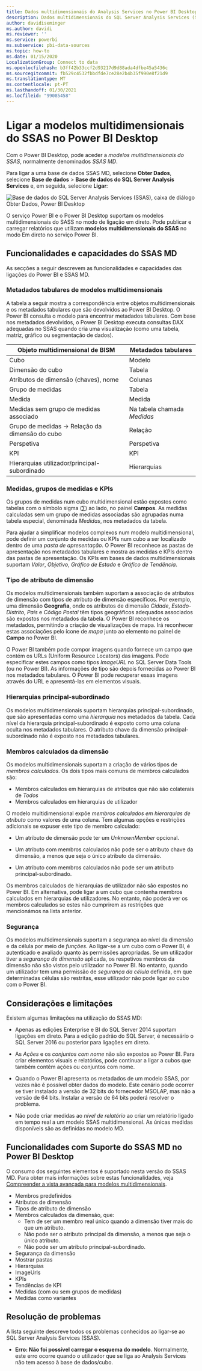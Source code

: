 ```yaml
---
title: Dados multidimensionais do Analysis Services no Power BI Desktop
description: Dados multidimensionais do SQL Server Analysis Services (SSAS) no Power BI Desktop
author: davidiseminger
ms.author: davidi
ms.reviewer: ''
ms.service: powerbi
ms.subservice: pbi-data-sources
ms.topic: how-to
ms.date: 01/15/2020
LocalizationGroup: Connect to data
ms.openlocfilehash: b3ff42b33ccf2d93217d9d88ada4dfbe45a5436c
ms.sourcegitcommit: fb529c4532fbbdfde7ce28e2b4b35f990e8f21d9
ms.translationtype: MT
ms.contentlocale: pt-PT
ms.lasthandoff: 01/30/2021
ms.locfileid: "99085458"
---
```

# <a name="connect-to-ssas-multidimensional-models-in-power-bi-desktop"></a>Ligar a modelos multidimensionais do SSAS no Power BI Desktop

Com o Power BI Desktop, pode aceder a *modelos multidimensionais do SSAS*, normalmente denominados *SSAS MD*.

Para ligar a uma base de dados SSAS MD, selecione **Obter Dados**, selecione **Base de dados** > **Base de dados do SQL Server Analysis Services** e, em seguida, selecione **Ligar**:

![Base de dados do SQL Server Analysis Services (SSAS), caixa de diálogo Obter Dados, Power BI Desktop](media/desktop-ssas-multidimensional/ssas-multidimensional-2.png)

O serviço Power BI e o Power BI Desktop suportam os modelos multidimensionais do SASS no modo de ligação em direto. Pode publicar e carregar relatórios que utilizam **modelos multidimensionais do SSAS** no modo Em direto no serviço Power BI.

## <a name="capabilities-and-features-of-ssas-md"></a>Funcionalidades e capacidades do SSAS MD

As secções a seguir descrevem as funcionalidades e capacidades das ligações do Power BI e SSAS MD.

### <a name="tabular-metadata-of-multidimensional-models"></a>Metadados tabulares de modelos multidimensionais

A tabela a seguir mostra a correspondência entre objetos multidimensionais e os metadados tabulares que são devolvidos ao Power BI Desktop. O Power BI consulta o modelo para encontrar metadados tabulares. Com base nos metadados devolvidos, o Power BI Desktop executa consultas DAX adequadas no SSAS quando cria uma visualização (como uma tabela, matriz, gráfico ou segmentação de dados).

| Objeto multidimensional de BISM | Metadados tabulares |
| --- | --- |
| Cubo |Modelo |
| Dimensão do cubo |Tabela |
| Atributos de dimensão (chaves), nome |Colunas |
| Grupo de medidas |Tabela |
| Medida |Medida |
| Medidas sem grupo de medidas associado |Na tabela chamada *Medidas* |
| Grupo de medidas -> Relação da dimensão do cubo |Relação |
| Perspetiva |Perspetiva |
| KPI |KPI |
| Hierarquias utilizador/principal-subordinado |Hierarquias |

### <a name="measures-measure-groups-and-kpis"></a>Medidas, grupos de medidas e KPIs

Os grupos de medidas num cubo multidimensional estão expostos como tabelas com o símbolo sigma (∑) ao lado, no painel **Campos**. As medidas calculadas sem um grupo de medidas associadas são agrupadas numa tabela especial, denominada *Medidas*, nos metadados da tabela.

Para ajudar a simplificar modelos complexos num modelo multidimensional, pode definir um conjunto de medidas ou KPIs num cubo a ser localizado dentro de uma *pasta de apresentação*. O Power BI reconhece as pastas de apresentação nos metadados tabulares e mostra as medidas e KPIs dentro das pastas de apresentação. Os KPIs em bases de dados multidimensionais suportam *Valor*, *Objetivo*, *Gráfico de Estado* e *Gráfico de Tendência*.

### <a name="dimension-attribute-type"></a>Tipo de atributo de dimensão

Os modelos multidimensionais também suportam a associação de atributos de dimensão com tipos de atributo de dimensão específicos. Por exemplo, uma dimensão **Geografia**, onde os atributos de dimensão *Cidade*, *Estado-Distrito*, *País* e *Código Postal* têm tipos geográficos adequados associados são expostos nos metadados da tabela. O Power BI reconhece os metadados, permitindo a criação de visualizações de mapa. Irá reconhecer estas associações pelo ícone de *mapa* junto ao elemento no painel de **Campo** no Power BI.

O Power BI também pode compor imagens quando fornece um campo que contém os URLs (Uniform Resource Locators) das imagens. Pode especificar estes campos como tipos *ImageURL* no SQL Server Data Tools (ou no Power BI). As informações de tipo são depois fornecidas ao Power BI nos metadados tabulares. O Power BI pode recuperar essas imagens através do URL e apresentá-las em elementos visuais.

### <a name="parent-child-hierarchies"></a>Hierarquias principal-subordinado

Os modelos multidimensionais suportam hierarquias principal-subordinado, que são apresentadas como uma *hierarquia* nos metadados da tabela. Cada nível da hierarquia principal-subordinado é exposto como uma coluna oculta nos metadados tabulares. O atributo chave da dimensão principal-subordinado não é exposto nos metadados tabulares.

### <a name="dimension-calculated-members"></a>Membros calculados da dimensão

Os modelos multidimensionais suportam a criação de vários tipos de *membros calculados*. Os dois tipos mais comuns de membros calculados são:

* Membros calculados em hierarquias de atributos que não são colaterais de *Todos*
* Membros calculados em hierarquias de utilizador

O modelo multidimensional expõe *membros calculados em hierarquias de atributo* como valores de uma coluna. Tem algumas opções e restrições adicionais se expuser este tipo de membro calculado:

* Um atributo de dimensão pode ter um *UnknownMember* opcional.

* Um atributo com membros calculados não pode ser o atributo chave da dimensão, a menos que seja o único atributo da dimensão.

* Um atributo com membros calculados não pode ser um atributo principal-subordinado.

Os membros calculados de hierarquias de utilizador não são expostos no Power BI. Em alternativa, pode ligar a um cubo que contenha membros calculados em hierarquias de utilizadores. No entanto, não poderá ver os membros calculados se estes não cumprirem as restrições que mencionámos na lista anterior.

### <a name="security"></a>Segurança

Os modelos multidimensionais suportam a segurança ao nível da dimensão e da célula por meio de *funções*. Ao ligar-se a um cubo com o Power BI, é autenticado e avaliado quanto às permissões apropriadas. Se um utilizador tiver a *segurança de dimensão* aplicada, os respetivos membros da dimensão não são vistos pelo utilizador no Power BI. No entanto, quando um utilizador tem uma permissão de *segurança da célula* definida, em que determinadas células são restritas, esse utilizador não pode ligar ao cubo com o Power BI.

## <a name="considerations-and-limitations"></a>Considerações e limitações

Existem algumas limitações na utilização do SSAS MD:

* Apenas as edições Enterprise e BI do SQL Server 2014 suportam ligações em direto. Para a edição padrão do SQL Server, é necessário o SQL Server 2016 ou posterior para ligações em direto.

* As *Ações* e os *conjuntos com nome* não são expostos ao Power BI. Para criar elementos visuais e relatórios, pode continuar a ligar a cubos que também contêm ações ou conjuntos com nome.

* Quando o Power BI apresenta os metadados de um modelo SSAS, por vezes não é possível obter dados do modelo. Este cenário pode ocorrer se tiver instalado a versão de 32 bits do fornecedor MSOLAP, mas não a versão de 64 bits. Instalar a versão de 64 bits poderá resolver o problema.

* Não pode criar medidas ao *nível de relatório* ao criar um relatório ligado em tempo real a um modelo SSAS multidimensional. As únicas medidas disponíveis são as definidas no modelo MD.

## <a name="supported-features-of-ssas-md-in-power-bi-desktop"></a>Funcionalidades com Suporte do SSAS MD no Power BI Desktop

O consumo dos seguintes elementos é suportado nesta versão do SSAS MD. Para obter mais informações sobre estas funcionalidades, veja [Compreender a vista avançada para modelos multidimensionais](/sql/analysis-services/multidimensional-models/understanding-power-view-for-multidimensional-models).

* Membros predefinidos
* Atributos de dimensão
* Tipos de atributo de dimensão
* Membros calculados da dimensão, que:
  * Tem de ser um membro real único quando a dimensão tiver mais do que um atributo.
  * Não pode ser o atributo principal da dimensão, a menos que seja o único atributo.
  * Não pode ser um atributo principal-subordinado.
* Segurança da dimensão
* Mostrar pastas
* Hierarquias
* ImageUrls
* KPIs
* Tendências de KPI
* Medidas (com ou sem grupos de medidas)
* Medidas como variantes

## <a name="troubleshooting"></a>Resolução de problemas

A lista seguinte descreve todos os problemas conhecidos ao ligar-se ao SQL Server Analysis Services (SSAS).

* **Erro: Não foi possível carregar o esquema do modelo**. Normalmente, este erro ocorre quando o utilizador que se liga ao Analysis Services não tem acesso à base de dados/cubo.
